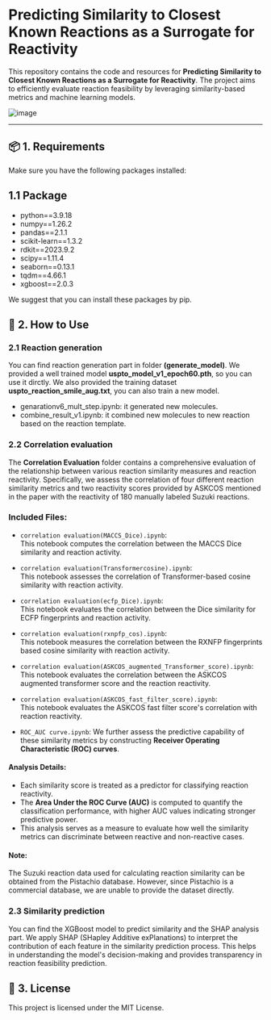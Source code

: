 # Predicting Similarity to Closest Known Reactions as a Surrogate for Reactivity

This repository contains the code and resources for **Predicting Similarity to Closest Known Reactions as a Surrogate for Reactivity**. The project aims to efficiently evaluate reaction feasibility by leveraging similarity-based metrics and machine learning models.

![image]([https://github.com/zhf3564859793/CRG/tree/main/Figure/Figure.jpg](https://github.com/zhf3564859793/CRG/blob/main/Figure/Figure.jpg))

---

## 📦 1. Requirements
Make sure you have the following packages installed:
## 1.1 Package
* python==3.9.18  
* numpy==1.26.2  
* pandas==2.1.1 
* scikit-learn==1.3.2  
* rdkit==2023.9.2
* scipy==1.11.4
* seaborn==0.13.1
* tqdm==4.66.1
* xgboost==2.0.3

We suggest that you can install these packages by pip.

## 🚀 2. How to Use
### 2.1 Reaction generation
You can find reaction generation part in folder **(generate_model)**. We provided a well trained model **uspto_model_v1_epoch60.pth**, so you can use it dirctly. We also provided the training dataset **uspto_reaction_smile_aug.txt**, you can also train a new model.
* genarationv6_mult_step.ipynb: it generated new molecules.
* combine_result_v1.ipynb: it combined new molecules to new reaction based on the reaction template.

### 2.2 Correlation evaluation
The **Correlation Evaluation** folder contains a comprehensive evaluation of the relationship between various reaction similarity measures and reaction reactivity. Specifically, we assess the correlation of four different reaction similarity metrics and two reactivity scores provided by ASKCOS mentioned in the paper with the reactivity of 180 manually labeled Suzuki reactions.

### Included Files:
- `correlation evaluation(MACCS_Dice).ipynb`:  
   This notebook computes the correlation between the MACCS Dice similarity and reaction activity.
   
- `correlation evaluation(Transformercosine).ipynb`:  
   This notebook assesses the correlation of Transformer-based cosine similarity with reaction activity.
   
- `correlation evaluation(ecfp_Dice).ipynb`:  
   This notebook evaluates the correlation between the Dice similarity for ECFP fingerprints and reaction activity.
   
- `correlation evaluation(rxnpfp_cos).ipynb`:  
   This notebook measures the correlation between the RXNFP fingerprints based cosine similarity with reaction activity.
  
- `correlation evaluation(ASKCOS_augmented_Transformer_score).ipynb`:  
   This notebook evaluates the correlation between the ASKCOS augmented transformer score and the reaction reactivity.
   
- `correlation evaluation(ASKCOS_fast_filter_score).ipynb`:  
   This notebook evaluates the ASKCOS fast filter score's correlation with reaction reactivity.
  
- `ROC_AUC curve.ipynb`:
  We further assess the predictive capability of these similarity metrics by constructing **Receiver Operating Characteristic (ROC) curves**. 
#### Analysis Details:
   - Each similarity score is treated as a predictor for classifying reaction reactivity.
   - The **Area Under the ROC Curve (AUC)** is computed to quantify the classification performance, with higher AUC values indicating stronger predictive power.
   - This analysis serves as a measure to evaluate how well the similarity metrics can discriminate between reactive and non-reactive cases.

#### Note:
The Suzuki reaction data used for calculating reaction similarity can be obtained from the Pistachio database. However, since Pistachio is a commercial database, we are unable to provide the dataset directly.

### 2.3 Similarity prediction
You can find the XGBoost model to predict similarity and the SHAP analysis part. We apply SHAP (SHapley Additive exPlanations) to interpret the contribution of each feature in the similarity prediction process. This helps in understanding the model's decision-making and provides transparency in reaction feasibility prediction.

## 📄 3. License
This project is licensed under the MIT License.


